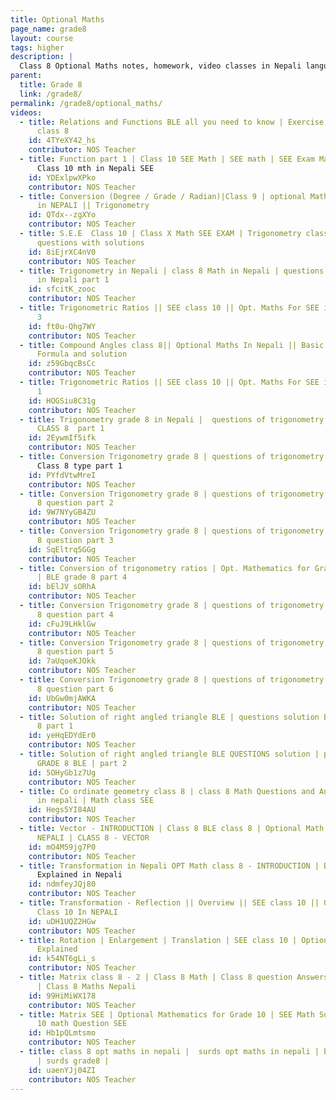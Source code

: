 ```yaml
---
title: Optional Maths
page_name: grade8
layout: course
tags: higher
description: |
  Class 8 Optional Maths notes, homework, video classes in Nepali language.
parent:
  title: Grade 8
  link: /grade8/
permalink: /grade8/optional_maths/
videos:
  - title: Relations and Functions BLE all you need to know | Exercise and questions
      class 8
    id: 4TYeXY42_hs
    contributor: NOS Teacher
  - title: Function part 1 | Class 10 SEE Math | SEE math | SEE Exam Math question |
      Class 10 mth in Nepali SEE
    id: YDExlpwXPko
    contributor: NOS Teacher
  - title: Conversion (Degree / Grade / Radian)|Class 9 | optional Maths for Class 8
      in NEPALI || Trigonometry
    id: QTdx--zgXYo
    contributor: NOS Teacher
  - title: S.E.E  Class 10 | Class X Math SEE EXAM | Trigonometry class 10 important
      questions with solutions
    id: 8iEjrXC4nV0
    contributor: NOS Teacher
  - title: Trigonometry in Nepali | class 8 Math in Nepali | questions of class 8 trigonometry
      in Nepali part 1
    id: sfcitK_zooc
    contributor: NOS Teacher
  - title: Trigonometric Ratios || SEE class 10 || Opt. Maths For SEE in NEPALI || Part
      3
    id: ft0u-Qhg7WY
    contributor: NOS Teacher
  - title: Compound Angles class 8|| Optional Maths In Nepali || Basic Of Compound Angles
      Formula and solution
    id: z59GbqcBsCc
    contributor: NOS Teacher
  - title: Trigonometric Ratios || SEE class 10 || Opt. Maths For SEE in NEPALI || Part
      1
    id: HOGSiu8C31g
    contributor: NOS Teacher
  - title: Trigonometry grade 8 in Nepali |  questions of trigonometry BLE | BLE trigonometry
      CLASS 8  part 1
    id: 2EywmIf5ifk
    contributor: NOS Teacher
  - title: Conversion Trigonometry grade 8 | questions of trigonometry BLE  in Nepali  |
      Class 8 type part 1
    id: PYfdVtwMreI
    contributor: NOS Teacher
  - title: Conversion Trigonometry grade 8 | questions of trigonometry BLE  in Nepali  |Class
      8 question part 2
    id: 9W7NYyGB4ZU
    contributor: NOS Teacher
  - title: Conversion Trigonometry grade 8 | questions of trigonometry BLE  in Nepali  |Class
      8 question part 3
    id: SqEltrq5GGg
    contributor: NOS Teacher
  - title: Conversion of trigonometry ratios | Opt. Mathematics for Grade 8 Trigonometry
      | BLE grade 8 part 4
    id: bElJV_sORhA
    contributor: NOS Teacher
  - title: Conversion Trigonometry grade 8 | questions of trigonometry BLE  in Nepali  |Class
      8 question part 4
    id: cFuJ9LHklGw
    contributor: NOS Teacher
  - title: Conversion Trigonometry grade 8 | questions of trigonometry BLE  in Nepali  |Class
      8 question part 5
    id: 7aUqoeKJOkk
    contributor: NOS Teacher
  - title: Conversion Trigonometry grade 8 | questions of trigonometry BLE  in Nepali  |Class
      8 question part 6
    id: UbGw0mjAWKA
    contributor: NOS Teacher
  - title: Solution of right angled triangle BLE | questions solution BLE  |  grade
      8 part 1
    id: yeHqEDYdEr0
    contributor: NOS Teacher
  - title: Solution of right angled triangle BLE QUESTIONS solution | past questions
      GRADE 8 BLE | part 2
    id: 5OHyGb1z7Ug
    contributor: NOS Teacher
  - title: Co ordinate geometry class 8 | class 8 Math Questions and Answers | Math
      in nepali | Math class SEE
    id: Hegs5YI84AU
    contributor: NOS Teacher
  - title: Vector - INTRODUCTION | Class 8 BLE class 8 | Optional Math | Explained in
      NEPALI | CLASS 8 - VECTOR
    id: mO4M59jg7P0
    contributor: NOS Teacher
  - title: Transformation in Nepali OPT Math class 8 - INTRODUCTION | BLE class 8 in  |
      Explained in Nepali
    id: ndmfeyJQj80
    contributor: NOS Teacher
  - title: Transformation - Reflection || Overview || SEE class 10 || Opt. Maths For
      Class 10 In NEPALI
    id: uDH1UQZ2HGw
    contributor: NOS Teacher
  - title: Rotation | Enlargement | Translation | SEE class 10 | Optional Maths | Transformation
      Explained
    id: k54NT6gLi_s
    contributor: NOS Teacher
  - title: Matrix class 8 - 2 | Class 8 Math | Class 8 question Answers  | Class 8 Nepal
      | Class 8 Maths Nepali
    id: 99HiMiWX178
    contributor: NOS Teacher
  - title: Matrix SEE | Optional Mathematics for Grade 10 | SEE Math Solution |Class
      10 math Question SEE
    id: Hb1pQLmtsmo
    contributor: NOS Teacher
  - title: class 8 opt maths in nepali |  surds opt maths in nepali | ble surds in nepali
      | surds grade8 |
    id: uaenYJj04ZI
    contributor: NOS Teacher
---
```

